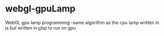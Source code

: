 # webgl-gpuLamp
WebGL gpu lamp programming -same algorithm as the cpu lamp written in js but written in glsp to run on gpu 
